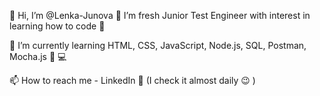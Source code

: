 👋 Hi, I’m @Lenka-Junova
👀 I’m fresh Junior Test Engineer with interest in learning how to code 💞

🌱 I’m currently learning HTML, CSS, JavaScript, Node.js, SQL, Postman, Mocha.js 📖 💻

📫 How to reach me  - LinkedIn 🦖 (I check it almost daily 😉 )

<!---
Lenka-Junova/Lenka-Junova is a ✨ special ✨ repository because its `README.md` (this file) appears on your GitHub profile.
You can click the Preview link to take a look at your changes.
--->
